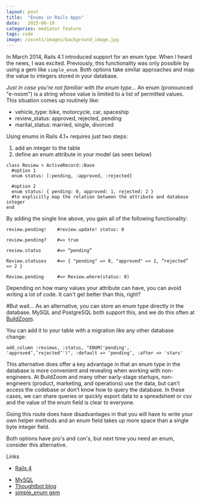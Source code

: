 ```yaml
---
layout: post
title:  "Enums in Rails Apps"
date:   2015-06-18
categories: mediator feature
tags: code
image: /assets/images/background_image.jpg
---
```



In March 2014, Rails 4.1 introduced support for an enum type. When I heard the news, I was excited. Previously, this functionality was only possible by using a gem like `simple_enum`. Both options take similar approaches and map the value to integers stored in your database.

*Just in case you're not familiar with the enum type...* An enum (pronounced "e-noom") is a string whose value is limited to a list of permitted values. This situation comes up routinely like:

- vehicle_type: bike, motorcycle, car, spaceship
- review_status: approved, rejected, pending
- marital_status: married, single, divorced

Using enums in Rails 4.1+ requires just two steps:

1. add an integer to the table
2. define an enum attribute in your model (as seen below)

```
class Review < ActiveRecord::Base
  #option 1
  enum status: [:pending, :approved, :rejected]

  #option 2
  enum status: { pending: 0, approved: 1, rejected: 2 }
  #to explicitly map the relation between the attribute and database integer
end
```

By adding the single line above, you gain all of the following functionality:

```
review.pending!    #review.update! status: 0

review.pending?    #=> true

review.status      #=> “pending”

Review.statuses    #=> { "pending" => 0, "approved" => 1, “rejected” => 2 }

Review.pending     #=> Review.where(status: 0)
```

Depending on how many values your attribute can have, you can avoid writing a lot of code. It can't get better than this, right?

#But wait...
As an alternative, you can store an enum type directly in the database. MySQL and PostgreSQL both support this, and we do this often at [BuildZoom](https://www.buildzoom.com).

You can add it to your table with a migration like any other database change:

```
add_column :reviews, :status, "ENUM('pending', 'approved’,’rejected’')", :default => ‘pending’, :after => 'stars'
```

This alternative does offer a key advantage in that an enum type in the database is more convenient and revealing when working with non-engineers. At BuildZoom and many other early-stage startups, non-engineers (product, marketing, and operations) use the data, but can't access the codebase or don’t know how to query the database. In these cases, we can share queries or quickly export data to a spreadsheet or csv and the value of the enum field is clear to everyone.

Going this route does have disadvantages in that you will have to write your own helper methods and an enum field takes up more space than a single byte integer field.

Both options have pro's and con's, but next time you need an enum, consider this alternative.

Links

* [Rails 4](http://edgeapi.rubyonrails.org/classes/ActiveRecord/Enum.html)
- [MySQL](https://dev.mysql.com/doc/refman/5.0/en/enum.html)
- [Thoughtbot blog](https://robots.thoughtbot.com/whats-new-in-edge-rails-active-record-enum)
- [simple_enum gem](https://github.com/lwe/simple_enum)
